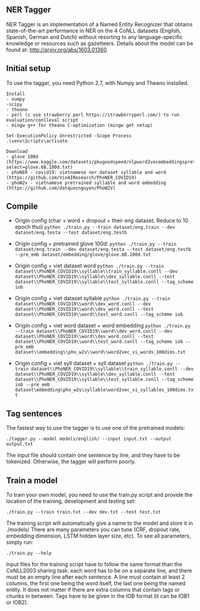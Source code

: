 ## NER Tagger

NER Tagger is an implementation of a Named Entity Recognizer that obtains state-of-the-art performance in NER on the 4 CoNLL datasets (English, Spanish, German and Dutch) without resorting to any language-specific knowledge or resources such as gazetteers. Details about the model can be found at: http://arxiv.org/abs/1603.01360


## Initial setup

To use the tagger, you need Python 2.7, with Numpy and Theano installed.

```
Install
- numpy
-scipy
- theano
- perl (i use strawberry perl https://strawberryperl.com/) to run evaluation/conlleval script
- mingw g++ for theano C-optimization (mingw get setup)

```

```
Set-ExecutionPolicy Unrestricted -Scope Process
.\venv\Scripts\activate
```
```
Download
- glove 100d (https://www.kaggle.com/datasets/pkugoodspeed/nlpword2vecembeddingspretrained/?select=glove.6B.100d.txt)
- phoNER - covid19: vietnamese ner dataset syllable and word (https://github.com/VinAIResearch/PhoNER_COVID19)
- phoW2v - vietnamese pretrained syllable and word embedding (https://github.com/datquocnguyen/PhoW2V)
```
## Compile

- Origin config (char + word + dropout + their eng dataset. Reduce to 10 epoch thui) 
```python ./train.py --train dataset/eng.train --dev dataset/eng.testa --test dataset/eng.testb```
- Origin config + pretrained glove 100d: 
```python ./train.py --train dataset/eng.train --dev dataset/eng.testa --test dataset/eng.testb --pre_emb dataset/embedding/glove/glove.6B.100d.txt```
- Origin config + viet dataset word
```python ./train.py --train dataset\\PhoNER_COVID19\\syllable\\train_syllable.conll --dev dataset\\PhoNER_COVID19\\syllable\\dev_syllable.conll --test dataset\\PhoNER_COVID19\\syllable\\test_syllable.conll --tag_scheme iob```

- Origin config + viet dataset syllable
```python ./train.py --train dataset\\PhoNER_COVID19\\word\\dev_word.conll --dev dataset\\PhoNER_COVID19\\word\\dev_word.conll --test dataset\\PhoNER_COVID19\\word\\test_word.conll --tag_scheme iob```
- Origin config + viet word dataset + word embedding
```python ./train.py --train dataset\\PhoNER_COVID19\\word\\dev_word.conll --dev dataset\\PhoNER_COVID19\\word\\dev_word.conll --test dataset\\PhoNER_COVID19\\word\\test_word.conll --tag_scheme iob --pre_emb dataset\\embedding\\pho_w2v\\word\\word2vec_vi_words_100dims.txt```

- Origin config + viet syll dataset + syll dataset
```python ./train.py --train dataset\\PhoNER_COVID19\\syllable\\train_syllable.conll --dev dataset\\PhoNER_COVID19\\syllable\\dev_syllable.conll --test dataset\\PhoNER_COVID19\\syllable\\test_syllable.conll --tag_scheme iob --pre_emb dataset\embedding\pho_w2v\syllable\word2vec_vi_syllables_100dims.txt```



## Tag sentences

The fastest way to use the tagger is to use one of the pretrained models:

```
./tagger.py --model models/english/ --input input.txt --output output.txt
```

The input file should contain one sentence by line, and they have to be tokenized. Otherwise, the tagger will perform poorly.


## Train a model

To train your own model, you need to use the train.py script and provide the location of the training, development and testing set:

```
./train.py --train train.txt --dev dev.txt --test test.txt
```

The training script will automatically give a name to the model and store it in ./models/
There are many parameters you can tune (CRF, dropout rate, embedding dimension, LSTM hidden layer size, etc). To see all parameters, simply run:

```
./train.py --help
```

Input files for the training script have to follow the same format than the CoNLL2003 sharing task: each word has to be on a separate line, and there must be an empty line after each sentence. A line must contain at least 2 columns, the first one being the word itself, the last one being the named entity. It does not matter if there are extra columns that contain tags or chunks in between. Tags have to be given in the IOB format (it can be IOB1 or IOB2).
